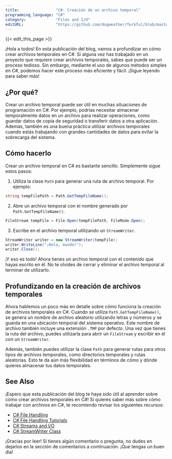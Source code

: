 ```yaml
---
title:                "C#: Creación de un archivo temporal"
programming_language: "C#"
category:             "Files and I/O"
editURL:              "https://github.com/dogweather/forkful/blob/master/content/es/c-sharp/creating-a-temporary-file.md"
---
```


{{< edit_this_page >}}

¡Hola a todos! En esta publicación del blog, vamos a profundizar en cómo crear archivos temporales en C#. Si alguna vez has trabajado en un proyecto que requiere crear archivos temporales, sabes que puede ser un proceso tedioso. Sin embargo, mediante el uso de algunos métodos simples en C#, podemos hacer este proceso más eficiente y fácil. ¡Sigue leyendo para saber más!

## ¿Por qué?

Crear un archivo temporal puede ser útil en muchas situaciones de programación en C#. Por ejemplo, podrías necesitar almacenar temporalmente datos en un archivo para realizar operaciones, como guardar datos de copia de seguridad o transferir datos a otra aplicación. Además, también es una buena práctica utilizar archivos temporales cuando estás trabajando con grandes cantidades de datos para evitar la sobrecarga del sistema.

## Cómo hacerlo

Crear un archivo temporal en C# es bastante sencillo. Simplemente sigue estos pasos:

1. Utiliza la clase `Path` para generar una ruta de archivo temporal. Por ejemplo: 
```C#
string tempFilePath = Path.GetTempFileName();
```
2. Abre un archivo temporal con el nombre generado por `Path.GetTempFileName()`.
```C#
FileStream tempFile = File.Open(tempFilePath, FileMode.Open);
```
3. Escribe en el archivo temporal utilizando un `StreamWriter`.
```C#
StreamWriter writer = new StreamWriter(tempFile);
writer.WriteLine("¡Hola, mundo!");
writer.Close();
```

¡Y eso es todo! Ahora tienes un archivo temporal con el contenido que hayas escrito en él. No te olvides de cerrar y eliminar el archivo temporal al terminar de utilizarlo.

## Profundizando en la creación de archivos temporales

Ahora hablemos un poco más en detalle sobre cómo funciona la creación de archivos temporales en C#. Cuando se utiliza `Path.GetTempFileName()`, se genera un nombre de archivo aleatorio utilizando letras y números y se guarda en una ubicación temporal del sistema operativo. Este nombre de archivo también incluye una extensión `.TMP` por defecto. Una vez que tienes la ruta del archivo, puedes utilizarla para abrir un `FileStream` y escribir en él con un `StreamWriter`.

Además, también puedes utilizar la clase `Path` para generar rutas para otros tipos de archivos temporales, como directorios temporales y rutas aleatorias. Esto te da aún más flexibilidad en términos de cómo y dónde quieres almacenar tus datos temporales.

## See Also

¡Espero que esta publicación del blog te haya sido útil al aprender sobre cómo crear archivos temporales en C#! Si quieres saber más sobre cómo trabajar con archivos en C#, te recomiendo revisar los siguientes recursos:

- [C# File Handling](https://docs.microsoft.com/en-us/dotnet/csharp/programming-guide/file-system/how-to-read-from-a-text-file)
- [C# File Handling Tutorials](https://www.tutorialspoint.com/csharp/csharp_io.htm)
- [C# Streams and I/O](https://www.geeksforgeeks.org/c-sharp-streams-io/)
- [C# StreamWriter Class](https://docs.microsoft.com/en-us/dotnet/api/system.io.streamwriter)

¡Gracias por leer! Si tienes algún comentario o pregunta, no dudes en dejarlos en la sección de comentarios a continuación. ¡Que tengas un buen día!
